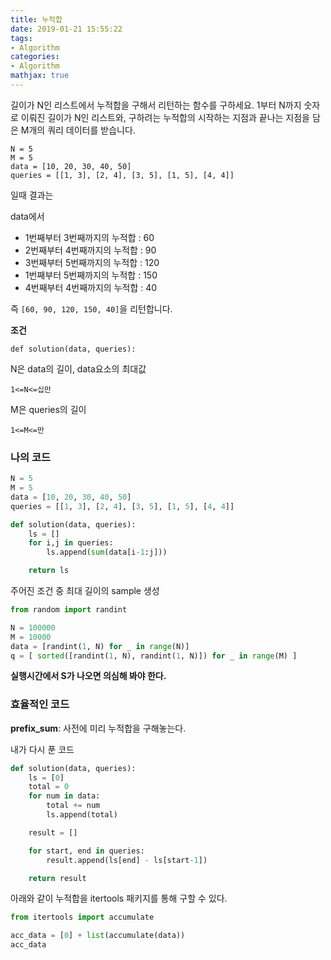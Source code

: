 ```yaml
---
title: 누적합
date: 2019-01-21 15:55:22
tags:
- Algorithm
categories:
- Algorithm
mathjax: true
---
```


길이가 N인 리스트에서 누적합을 구해서 리턴하는 함수를 구하세요.
1부터 N까지 숫자로 이뤄진 길이가 N인 리스트와, 구하려는 누적합의 시작하는 지점과 끝나는 지점을 담은 M개의 쿼리 데이터를 받습니다.

```
N = 5
M = 5
data = [10, 20, 30, 40, 50]
queries = [[1, 3], [2, 4], [3, 5], [1, 5], [4, 4]]
```
일때 결과는

data에서
* 1번째부터 3번째까지의 누적합 : 60
* 2번째부터 4번째까지의 누적합 : 90
* 3번째부터 5번째까지의 누적합 : 120
* 1번째부터 5번째까지의 누적합 : 150
* 4번째부터 4번째까지의 누적합 : 40

즉 `[60, 90, 120, 150, 40]`을 리턴합니다.

**조건**

`def solution(data, queries):`


N은 data의 길이, data요소의 최대값

`1<=N<=십만`


M은 queries의 길이

`1<=M<=만`



### 나의 코드

```python
N = 5
M = 5
data = [10, 20, 30, 40, 50]
queries = [[1, 3], [2, 4], [3, 5], [1, 5], [4, 4]]
```

```python
def solution(data, queries):
    ls = []
    for i,j in queries:
        ls.append(sum(data[i-1:j]))

    return ls
```

주어진 조건 중 최대 길이의  sample 생성

```python
from random import randint

N = 100000
M = 10000
data = [randint(1, N) for _ in range(N)]
q = [ sorted([randint(1, N), randint(1, N)]) for _ in range(M) ]
```

**실행시간에서 S가 나오면 의심해 봐야 한다.**



### 효율적인 코드

**prefix_sum**: 사전에 미리 누적합을 구해놓는다.

내가 다시 푼 코드

```python
def solution(data, queries):
    ls = [0]
    total = 0
    for num in data:
        total += num
        ls.append(total)

    result = []

    for start, end in queries:
        result.append(ls[end] - ls[start-1])

    return result
```



아래와 같이 누적합을 itertools 패키지를 통해 구할 수 있다.

```python
from itertools import accumulate

acc_data = [0] + list(accumulate(data))
acc_data
```






